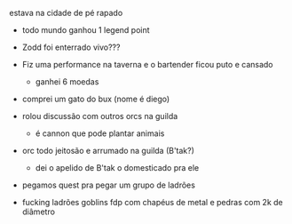 estava na cidade de pé rapado

- todo mundo ganhou 1 legend point

- Zodd foi enterrado vivo???

- Fiz uma performance na taverna e o bartender ficou puto e cansado
  - ganhei 6 moedas

- comprei um gato do bux (nome é diego)

- rolou discussão com outros orcs na guilda
  - é cannon que pode plantar animais

- orc todo jeitosão e arrumado na guilda (B'tak?)
  - dei o apelido de B'tak o domesticado pra ele

- pegamos quest pra pegar um grupo de ladrões

- fucking ladrões goblins fdp com chapéus de metal e pedras com 2k de diâmetro